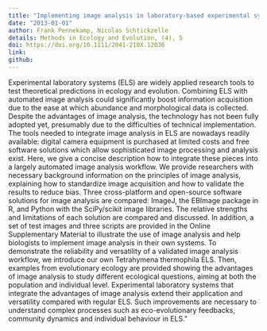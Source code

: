 ```yaml
---
title: "Implementing image analysis in laboratory-based experimental systems for ecology and evolution: a hands-on guide"
date: "2013-01-01"
author: Frank Pennekamp, Nicolas Schtickzelle
details: Methods in Ecology and Evolution, (4), 5
doi: https://doi.org/10.1111/2041-210X.12036
link: 
github: 
---
```


Experimental laboratory systems (ELS) are widely applied research tools to test theoretical predictions in ecology and evolution. Combining ELS with automated image analysis could significantly boost information acquisition due to the ease at which abundance and morphological data is collected. Despite the advantages of image analysis, the technology has not been fully adopted yet, presumably due to the difficulties of technical implementation.   
The tools needed to integrate image analysis in ELS are nowadays readily available: digital camera equipment is purchased at limited costs and free software solutions which allow sophisticated image processing and analysis exist. Here, we give a concise description how to integrate these pieces into a largely automated image analysis workflow. We provide researchers with necessary background information on the principles of image analysis, explaining how to standardize image acquisition and how to validate the results to reduce bias. 
Three cross-platform and open-source software solutions for image analysis are compared: ImageJ, the EBImage package in R, and Python with the SciPy/scikit image libraries. The relative strengths and limitations of each solution are compared and discussed. In addition, a set of test images and three scripts are provided in the Online Supplementary Material to illustrate the use of image analysis and help biologists to implement image analysis in their own systems. 
To demonstrate the reliability and versatility of a validated image analysis workflow, we introduce our own Tetrahymena thermophila ELS. Then, examples from evolutionary ecology are provided showing the advantages of image analysis to study different ecological questions, aiming at both the population and individual level. 
Experimental laboratory systems that integrate the advantages of image analysis extend their application and versatility compared with regular ELS. Such improvements are necessary to understand complex processes such as eco-evolutionary feedbacks, community dynamics and individual behaviour in ELS."
